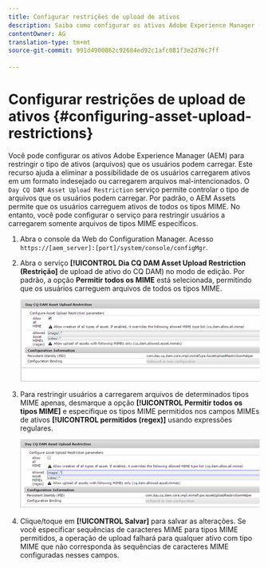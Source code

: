 ```yaml
---
title: Configurar restrições de upload de ativos
description: Saiba como configurar os ativos Adobe Experience Manager (AEM) para restringir o tipo de ativos (arquivos) que os usuários podem carregar.
contentOwner: AG
translation-type: tm+mt
source-git-commit: 991d4900862c92684ed92c1afc081f3e2d76c7ff

---
```



# Configurar restrições de upload de ativos {#configuring-asset-upload-restrictions}

Você pode configurar os ativos Adobe Experience Manager (AEM) para restringir o tipo de ativos (arquivos) que os usuários podem carregar. Este recurso ajuda a eliminar a possibilidade de os usuários carregarem ativos em um formato indesejado ou carregarem arquivos mal-intencionados. O `Day CQ DAM Asset Upload Restriction` serviço permite controlar o tipo de arquivos que os usuários podem carregar. Por padrão, o AEM Assets permite que os usuários carreguem ativos de todos os tipos MIME. No entanto, você pode configurar o serviço para restringir usuários a carregarem somente arquivos de tipos MIME específicos.

1. Abra o console da Web do Configuration Manager. Acesso `https://[aem_server]:[port]/system/console/configMgr`.
1. Abra o serviço **[!UICONTROL Dia CQ DAM Asset Upload Restriction (Restrição]** de upload de ativo do CQ DAM) no modo de edição. Por padrão, a opção **Permitir todos os MIME** está selecionada, permitindo que os usuários carreguem arquivos de todos os tipos MIME.

   ![chlimage_1-378](assets/chlimage_1-378.png)

1. Para restringir usuários a carregarem arquivos de determinados tipos MIME apenas, desmarque a opção **[!UICONTROL Permitir todos os tipos MIME]** e especifique os tipos MIME permitidos nos campos MIMEs de ativos **[!UICONTROL permitidos (regex)]** usando expressões regulares.

   ![chlimage_1-379](assets/chlimage_1-379.png)

1. Clique/toque em **[!UICONTROL Salvar]** para salvar as alterações. Se você especificar sequências de caracteres MIME para tipos MIME permitidos, a operação de upload falhará para qualquer ativo com tipo MIME que não corresponda às sequências de caracteres MIME configuradas nesses campos.

